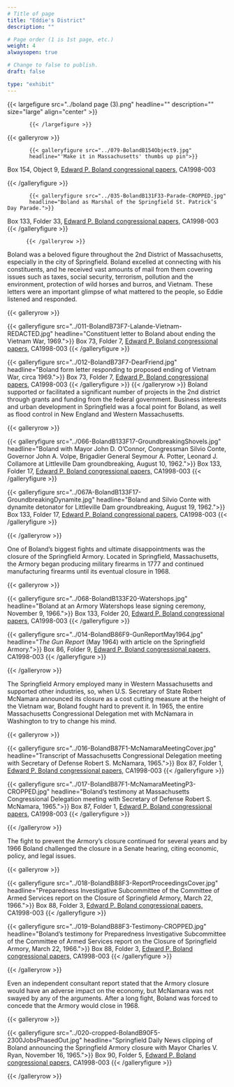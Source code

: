```yaml
---
# Title of page
title: "Eddie's District"
description: ""

# Page order (1 is 1st page, etc.)
weight: 4
alwaysopen: true

# Change to false to publish.
draft: false

type: "exhibit"
---
```


{{< largefigure src="../boland page (3).png"
           headline="" 
           description="" size="large" align="center" >}}
		   
		   {{< /largefigure >}}
		   
		   
{{< galleryrow >}}

           {{< galleryfigure src="../079-BolandB154Object9.jpg"
           headline="'Make it in Massachusetts' thumbs up pin">}}
Box 154, Object 9, [Edward P. Boland congressional papers,](https://bc-primo.hosted.exlibrisgroup.com/permalink/f/l6ucgu/ALMA-BC21517689060001021) CA1998-003
		   
{{< /galleryfigure >}}


		   {{< galleryfigure src="../035-BolandB131F33-Parade-CROPPED.jpg"
           headline="Boland as Marshal of the Springfield St. Patrick’s Day Parade.">}}
Box 133, Folder 33, [Edward P. Boland congressional papers,](https://bc-primo.hosted.exlibrisgroup.com/permalink/f/l6ucgu/ALMA-BC21517689060001021) CA1998-003
{{< /galleryfigure >}}
		   
		  {{< /galleryrow >}}

Boland was a beloved figure throughout the 2nd District of Massachusetts, especially in the city of Springfield.  Boland excelled at connecting with his constituents, and he received vast amounts of mail from them covering issues such as taxes, social security, terrorism, pollution and the environment, protection of wild horses and burros, and Vietnam. These letters were an important glimpse of what mattered to the people, so Eddie listened and responded.


{{< galleryrow >}}


{{< galleryfigure src="../011-BolandB73F7-Lalande-Vietnam-REDACTED.jpg"
           headline="Constituent letter to Boland about ending the Vietnam War, 1969.">}} Box 73, Folder 7,  [Edward P. Boland congressional papers,](https://bc-primo.hosted.exlibrisgroup.com/permalink/f/l6ucgu/ALMA-BC21517689060001021) CA1998-003
{{< /galleryfigure >}}

{{< galleryfigure src="../012-BolandB73F7-DearFriend.jpg"
           headline="Boland form letter responding to proposed ending of Vietnam War, circa 1969.">}} Box 73, Folder 7,  [Edward P. Boland congressional papers,](https://bc-primo.hosted.exlibrisgroup.com/permalink/f/l6ucgu/ALMA-BC21517689060001021) CA1998-003
{{< /galleryfigure >}}
{{< /galleryrow >}}
Boland supported or facilitated a significant number of projects in the 2nd district through grants and funding from the federal government. Business interests and urban development in Springfield was a focal point for Boland, as well as flood control in New England and Western Massachusetts. 

{{< galleryrow >}}

{{< galleryfigure src="../066-BolandB133F17-GroundbreakingShovels.jpg"
           headline="Boland with Mayor John D. O’Connor, Congressman Silvio Conte, Governor John A. Volpe, Brigadier General Seymour A. Potter, Leonard J. Collamore at Littleville Dam groundbreaking, August 10, 1962.">}} Box 133, Folder 17,  [Edward P. Boland congressional papers,](https://bc-primo.hosted.exlibrisgroup.com/permalink/f/l6ucgu/ALMA-BC21517689060001021) CA1998-003
{{< /galleryfigure >}}

{{< galleryfigure src="../067A-BolandB133F17-GroundbreakingDynamite.jpg"
           headline="Boland and Silvio Conte with dynamite detonator for Littleville Dam groundbreaking, August 19, 1962.">}} Box 133, Folder 17,  [Edward P. Boland congressional papers,](https://bc-primo.hosted.exlibrisgroup.com/permalink/f/l6ucgu/ALMA-BC21517689060001021) CA1998-003
{{< /galleryfigure >}}


{{< /galleryrow >}}


One of Boland’s biggest fights and ultimate disappointments was the closure of the Springfield Armory. Located in Springfield, Massachusetts, the Armory began producing military firearms in 1777 and continued manufacturing firearms until its eventual closure in 1968.

{{< galleryrow >}}


{{< galleryfigure src="../068-BolandB133F20-Watershops.jpg"
           headline="Boland at an Armory Watershops lease signing ceremony, November 9, 1966.">}} Box 133, Folder 20,  [Edward P. Boland congressional papers,](https://bc-primo.hosted.exlibrisgroup.com/permalink/f/l6ucgu/ALMA-BC21517689060001021) CA1998-003
{{< /galleryfigure >}}

{{< galleryfigure src="../014-BolandB86F9-GunReportMay1964.jpg"
           headline="*The Gun Report* (May 1964) with article on the Springfield Armory.">}} Box 86, Folder 9,  [Edward P. Boland congressional papers,](https://bc-primo.hosted.exlibrisgroup.com/permalink/f/l6ucgu/ALMA-BC21517689060001021) CA1998-003
{{< /galleryfigure >}}


{{< /galleryrow >}}

The Springfield Armory employed many in Western Massachusetts and supported other industries, so, when U.S. Secretary of State Robert McNamara announced its closure as a cost cutting measure at the height of the Vietnam war, Boland fought hard to prevent it. In 1965, the entire Massachusetts Congressional Delegation met with McNamara in Washington to try to change his mind.

{{< galleryrow >}}


{{< galleryfigure src="../016-BolandB87F1-McNamaraMeetingCover.jpg"
           headline="Transcript of Massachusetts Congressional Delegation meeting with Secretary of Defense Robert S. McNamara, 1965.">}} Box 87, Folder 1,  [Edward P. Boland congressional papers,](https://bc-primo.hosted.exlibrisgroup.com/permalink/f/l6ucgu/ALMA-BC21517689060001021) CA1998-003
{{< /galleryfigure >}}

{{< galleryfigure src="../017-BolandB87F1-McNamaraMeetingP3-CROPPED.jpg"
           headline="Boland’s testimony at Massachusetts Congressional Delegation meeting with Secretary of Defense Robert S. McNamara, 1965.">}} Box 87, Folder 1,  [Edward P. Boland congressional papers,](https://bc-primo.hosted.exlibrisgroup.com/permalink/f/l6ucgu/ALMA-BC21517689060001021) CA1998-003
{{< /galleryfigure >}}


{{< /galleryrow >}}

The fight to prevent the Armory’s closure continued for several years and by 1966 Boland challenged the closure in a Senate hearing, citing economic, policy, and legal issues.


{{< galleryrow >}}


{{< galleryfigure src="../018-BolandB88F3-ReportProceedingsCover.jpg"
           headline="Preparedness Investigative Subcommittee of the Committee of Armed Services report on the Closure of Springfield Armory, March 22, 1966.">}} Box 88, Folder 3,  [Edward P. Boland congressional papers,](https://bc-primo.hosted.exlibrisgroup.com/permalink/f/l6ucgu/ALMA-BC21517689060001021) CA1998-003
{{< /galleryfigure >}}

{{< galleryfigure src="../019-BolandB88F3-Testimony-CROPPED.jpg"
           headline="Boland’s testimony for Preparedness Investigative Subcommittee of the Committee of Armed Services report on the Closure of Springfield Armory, March 22, 1966.">}} Box 88, Folder 3,  [Edward P. Boland congressional papers,](https://bc-primo.hosted.exlibrisgroup.com/permalink/f/l6ucgu/ALMA-BC21517689060001021) CA1998-003
{{< /galleryfigure >}}


{{< /galleryrow >}}

Even an independent consultant report stated that the Armory closure would have an adverse impact on the economy, but McNamara was not swayed by any of the arguments. After a long fight, Boland was forced to concede that the Armory would close in 1968. 


{{< galleryrow >}}


{{< galleryfigure src="../020-cropped-BolandB90F5-2300JobsPhasedOut.jpg"
           headline="Springfield Daily News clipping of Boland announcing the Springfield Armory closure with Mayor Charles V. Ryan, November 16, 1965.">}} Box 90, Folder 5,  [Edward P. Boland congressional papers,](https://bc-primo.hosted.exlibrisgroup.com/permalink/f/l6ucgu/ALMA-BC21517689060001021) CA1998-003
{{< /galleryfigure >}}


{{< /galleryrow >}}